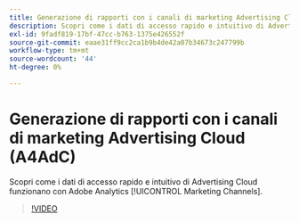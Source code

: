 ```yaml
---
title: Generazione di rapporti con i canali di marketing Advertising Cloud
description: Scopri come i dati di accesso rapido e intuitivo di Advertising Cloud funzionano con i canali di marketing Adobe Analytics.
exl-id: 9fadf819-17bf-47cc-b763-1375e426552f
source-git-commit: eaae31ff9cc2ca1b9b4de42a07b34673c247799b
workflow-type: tm+mt
source-wordcount: '44'
ht-degree: 0%

---
```


# Generazione di rapporti con i canali di marketing Advertising Cloud (A4AdC)

Scopri come i dati di accesso rapido e intuitivo di Advertising Cloud funzionano con Adobe Analytics [!UICONTROL Marketing Channels].

>[!VIDEO](https://video.tv.adobe.com/v/33502)
